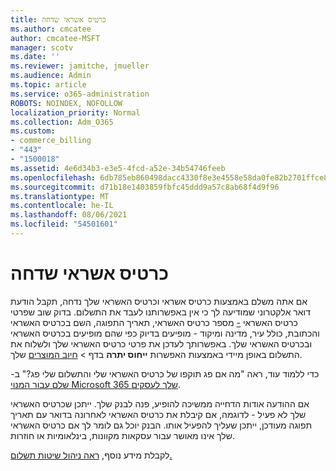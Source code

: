 ```yaml
---
title: כרטיס אשראי שדחה
ms.author: cmcatee
author: cmcatee-MSFT
manager: scotv
ms.date: ''
ms.reviewer: jamitche, jmueller
ms.audience: Admin
ms.topic: article
ms.service: o365-administration
ROBOTS: NOINDEX, NOFOLLOW
localization_priority: Normal
ms.collection: Adm_O365
ms.custom:
- commerce_billing
- "443"
- "1500018"
ms.assetid: 4e6d34b3-e3e5-4fcd-a52e-34b54746feeb
ms.openlocfilehash: 6db785eb860498dacc4330f8e3e4558e58da0fe82b2701ffce8abe615678275a
ms.sourcegitcommit: d71b18e1403859fbfc45ddd9a57c8ab68f4d9f96
ms.translationtype: MT
ms.contentlocale: he-IL
ms.lasthandoff: 08/06/2021
ms.locfileid: "54501601"
---
```

# <a name="declined-credit-card"></a>כרטיס אשראי שדחה

אם אתה משלם באמצעות כרטיס אשראי וכרטיס האשראי שלך נדחה, תקבל הודעת דואר אלקטרוני שמודיעה לך כי אין באפשרותנו לעבד את התשלום. בדוק שוב שפרטי כרטיס האשראי [-](https://go.microsoft.com/fwlink/p/?linkid=842054) מספר כרטיס האשראי, תאריך התפוגה, השם בכרטיס האשראי והכתובת, כולל עיר, מדינה ומיקוד - מופיעים בדיוק כפי שהם מופיעים בכרטיס האשראי ובכרטיס האשראי שלך. באפשרותך לעדכן את פרטי כרטיס האשראי שלך ולשלוח את התשלום באופן מיידי באמצעות האפשרות **ייחוס יתרה** בדף  >  [חיוב המוצרים](https://go.microsoft.com/fwlink/p/?linkid=842054) שלך.

כדי ללמוד עוד, ראה "מה אם פג תוקפו של כרטיס האשראי שלי והתשלום שלי פג?" ב- [שלם עבור המנוי Microsoft 365 שלך לעסקים](/microsoft-365/commerce/billing-and-payments/pay-for-your-subscription#what-if-my-credit-card-was-declined-and-my-payment-is-past-due).
  
אם ההודעה אודות הדחייה ממשיכה להופיע, פנה לבנק שלך. ייתכן שכרטיס האשראי שלך לא פעיל - לדוגמה, אם קיבלת את כרטיס האשראי לאחרונה בדואר עם תאריך תפוגה מעודכן, ייתכן שעליך להפעיל אותו. הבנק יוכל גם לומר לך אם כרטיס האשראי שלך אינו מאושר עבור עסקאות מקוונות, בינלאומיות או חוזרות.  
  
לקבלת מידע נוסף, [ראה ניהול שיטות תשלום.](/microsoft-365/commerce/billing-and-payments/manage-payment-methods)